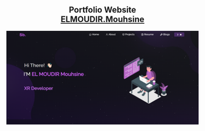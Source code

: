 <h2 align="center">
  Portfolio Website<br/>
  <a href="https://black-clov.github.io/mouhsine_elmoudir/" target="_blank">ELMOUDIR.Mouhsine</a>
</h2>
<div align="center">
  <img alt="Demo" src="./Images/readme-img1.png" />
</div>

<br/>

